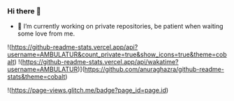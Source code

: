### Hi there 👋
- 🔭 I’m currently working on private repositories, be patient when waiting some love from me.

!(https://github-readme-stats.vercel.app/api?username=AMBULATUR&count_private=true&show_icons=true&theme=cobalt)
!(https://github-readme-stats.vercel.app/api/wakatime?username=AMBULATUR)](https://github.com/anuraghazra/github-readme-stats&theme=cobalt)


!(https://page-views.glitch.me/badge?page_id=page.id)

